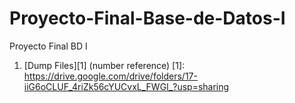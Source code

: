 # Proyecto-Final-Base-de-Datos-I
Proyecto Final BD I
1. [Dump Files][1] (number reference)
[1]: https://drive.google.com/drive/folders/17-iiG6oCLUF_4riZk56cYUCvxL_FWGI_?usp=sharing
